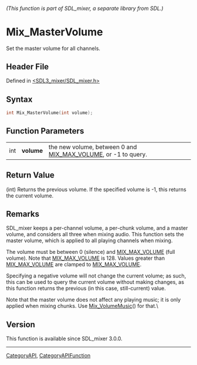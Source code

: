 ###### (This function is part of SDL_mixer, a separate library from SDL.)
# Mix_MasterVolume

Set the master volume for all channels.

## Header File

Defined in [<SDL3_mixer/SDL_mixer.h>](https://github.com/libsdl-org/SDL_mixer/blob/main/include/SDL3_mixer/SDL_mixer.h)

## Syntax

```c
int Mix_MasterVolume(int volume);
```

## Function Parameters

|     |            |                                                                                 |
| --- | ---------- | ------------------------------------------------------------------------------- |
| int | **volume** | the new volume, between 0 and [MIX_MAX_VOLUME](MIX_MAX_VOLUME), or -1 to query. |

## Return Value

(int) Returns the previous volume. If the specified volume is -1, this
returns the current volume.

## Remarks

SDL_mixer keeps a per-channel volume, a per-chunk volume, and a master
volume, and considers all three when mixing audio. This function sets the
master volume, which is applied to all playing channels when mixing.

The volume must be between 0 (silence) and [MIX_MAX_VOLUME](MIX_MAX_VOLUME)
(full volume). Note that [MIX_MAX_VOLUME](MIX_MAX_VOLUME) is 128. Values
greater than [MIX_MAX_VOLUME](MIX_MAX_VOLUME) are clamped to
[MIX_MAX_VOLUME](MIX_MAX_VOLUME).

Specifying a negative volume will not change the current volume; as such,
this can be used to query the current volume without making changes, as
this function returns the previous (in this case, still-current) value.

Note that the master volume does not affect any playing music; it is only
applied when mixing chunks. Use [Mix_VolumeMusic](Mix_VolumeMusic)() for
that.\

## Version

This function is available since SDL_mixer 3.0.0.

----
[CategoryAPI](CategoryAPI), [CategoryAPIFunction](CategoryAPIFunction)

